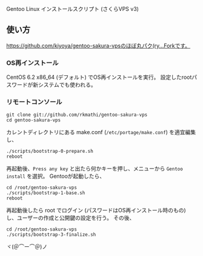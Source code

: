  Gentoo Linux インストールスクリプト (さくらVPS v3)

## 使い方

https://github.com/kiyoya/gentoo-sakura-vpsのほぼ丸パク(ry...Forkです。

### OS再インストール

CentOS 6.2 x86_64 (デフォルト) でOS再インストールを実行。
設定したrootパスワードが新システムでも使われる。

### リモートコンソール

    git clone git://github.com/rkmathi/gentoo-sakura-vps
    cd gentoo-sakura-vps

カレントディレクトリにある make.conf (`/etc/portage/make.conf`) を適宜編集し、

    ./scripts/bootstrap-0-prepare.sh
    reboot

再起動後、`Press any key` と出たら何かキーを押し、メニューから `Gentoo install` を選択。
Gentooが起動したら、

    cd /root/gentoo-sakura-vps
    ./scripts/bootstrap-1-base.sh
    reboot

再起動後したら root でログイン (パスワードはOS再インストール時のもの) し、ユーザーの作成と公開鍵の設定を行う。
その後、

    cd /root/gentoo-sakura-vps
    ./scripts/bootstrap-3-finalize.sh

ヾ(＠⌒ー⌒＠)ノ
